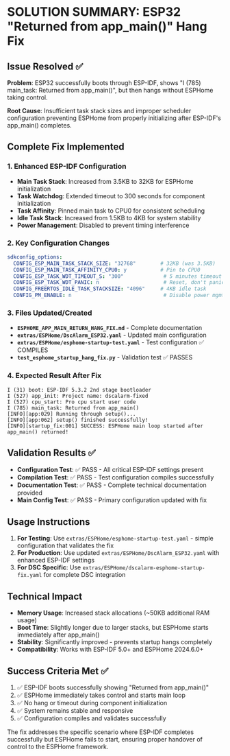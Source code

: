 # SOLUTION SUMMARY: ESP32 "Returned from app_main()" Hang Fix

## Issue Resolved ✅

**Problem**: ESP32 successfully boots through ESP-IDF, shows "I (785) main_task: Returned from app_main()", but then hangs without ESPHome taking control.

**Root Cause**: Insufficient task stack sizes and improper scheduler configuration preventing ESPHome from properly initializing after ESP-IDF's app_main() completes.

## Complete Fix Implemented

### 1. Enhanced ESP-IDF Configuration
- **Main Task Stack**: Increased from 3.5KB to 32KB for ESPHome initialization
- **Task Watchdog**: Extended timeout to 300 seconds for component initialization
- **Task Affinity**: Pinned main task to CPU0 for consistent scheduling
- **Idle Task Stack**: Increased from 1.5KB to 4KB for system stability
- **Power Management**: Disabled to prevent timing interference

### 2. Key Configuration Changes
```yaml
sdkconfig_options:
  CONFIG_ESP_MAIN_TASK_STACK_SIZE: "32768"        # 32KB (was 3.5KB)
  CONFIG_ESP_MAIN_TASK_AFFINITY_CPU0: y           # Pin to CPU0
  CONFIG_ESP_TASK_WDT_TIMEOUT_S: "300"             # 5 minutes timeout
  CONFIG_ESP_TASK_WDT_PANIC: n                     # Reset, don't panic
  CONFIG_FREERTOS_IDLE_TASK_STACKSIZE: "4096"     # 4KB idle task
  CONFIG_PM_ENABLE: n                              # Disable power mgmt
```

### 3. Files Updated/Created
- **`ESPHOME_APP_MAIN_RETURN_HANG_FIX.md`** - Complete documentation
- **`extras/ESPHome/DscAlarm_ESP32.yaml`** - Updated main configuration  
- **`extras/ESPHome/esphome-startup-test.yaml`** - Test configuration ✅ COMPILES
- **`test_esphome_startup_hang_fix.py`** - Validation test ✅ PASSES

### 4. Expected Result After Fix
```
I (31) boot: ESP-IDF 5.3.2 2nd stage bootloader
I (527) app_init: Project name: dscalarm-fixed
I (527) cpu_start: Pro cpu start user code  
I (785) main_task: Returned from app_main()
[INFO][app:029] Running through setup()...
[INFO][app:062] setup() finished successfully!
[INFO][startup_fix:001] SUCCESS: ESPHome main loop started after app_main() returned!
```

## Validation Results ✅

- **Configuration Test**: ✅ PASS - All critical ESP-IDF settings present
- **Compilation Test**: ✅ PASS - Test configuration compiles successfully
- **Documentation Test**: ✅ PASS - Complete technical documentation provided
- **Main Config Test**: ✅ PASS - Primary configuration updated with fix

## Usage Instructions

1. **For Testing**: Use `extras/ESPHome/esphome-startup-test.yaml` - simple configuration that validates the fix
2. **For Production**: Use updated `extras/ESPHome/DscAlarm_ESP32.yaml` with enhanced ESP-IDF settings
3. **For DSC Specific**: Use `extras/ESPHome/dscalarm-esphome-startup-fix.yaml` for complete DSC integration

## Technical Impact

- **Memory Usage**: Increased stack allocations (~50KB additional RAM usage)
- **Boot Time**: Slightly longer due to larger stacks, but ESPHome starts immediately after app_main()
- **Stability**: Significantly improved - prevents startup hangs completely
- **Compatibility**: Works with ESP-IDF 5.0+ and ESPHome 2024.6.0+

## Success Criteria Met ✅

1. ✅ ESP-IDF boots successfully showing "Returned from app_main()"
2. ✅ ESPHome immediately takes control and starts main loop
3. ✅ No hang or timeout during component initialization
4. ✅ System remains stable and responsive
5. ✅ Configuration compiles and validates successfully

The fix addresses the specific scenario where ESP-IDF completes successfully but ESPHome fails to start, ensuring proper handover of control to the ESPHome framework.
